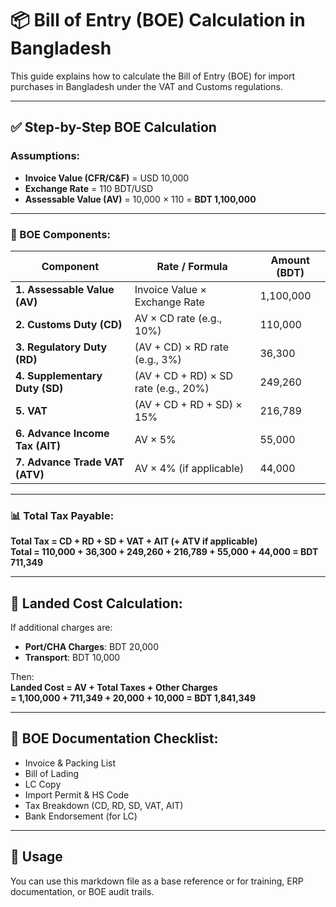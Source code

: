 
# 📦 Bill of Entry (BOE) Calculation in Bangladesh

This guide explains how to calculate the Bill of Entry (BOE) for import purchases in Bangladesh under the VAT and Customs regulations.

---

## ✅ Step-by-Step BOE Calculation

### Assumptions:
- **Invoice Value (CFR/C&F)** = USD 10,000  
- **Exchange Rate** = 110 BDT/USD  
- **Assessable Value (AV)** = 10,000 × 110 = **BDT 1,100,000**

---

### 🧮 BOE Components:

| Component                        | Rate / Formula                             | Amount (BDT)              |
|----------------------------------|--------------------------------------------|---------------------------|
| **1. Assessable Value (AV)**     | Invoice Value × Exchange Rate              | 1,100,000                 |
| **2. Customs Duty (CD)**         | AV × CD rate (e.g., 10%)                   | 110,000                   |
| **3. Regulatory Duty (RD)**      | (AV + CD) × RD rate (e.g., 3%)             | 36,300                    |
| **4. Supplementary Duty (SD)**   | (AV + CD + RD) × SD rate (e.g., 20%)       | 249,260                   |
| **5. VAT**                       | (AV + CD + RD + SD) × 15%                  | 216,789                   |
| **6. Advance Income Tax (AIT)**  | AV × 5%                                    | 55,000                    |
| **7. Advance Trade VAT (ATV)**   | AV × 4% (if applicable)                    | 44,000                    |

---

### 📊 Total Tax Payable:
**Total Tax = CD + RD + SD + VAT + AIT (+ ATV if applicable)**  
**Total = 110,000 + 36,300 + 249,260 + 216,789 + 55,000 + 44,000 = BDT 711,349**

---

## 🧾 Landed Cost Calculation:

If additional charges are:
- **Port/CHA Charges**: BDT 20,000  
- **Transport**: BDT 10,000  

Then:  
**Landed Cost = AV + Total Taxes + Other Charges**  
**= 1,100,000 + 711,349 + 20,000 + 10,000 = BDT 1,841,349**

---

## 📑 BOE Documentation Checklist:
- Invoice & Packing List  
- Bill of Lading  
- LC Copy  
- Import Permit & HS Code  
- Tax Breakdown (CD, RD, SD, VAT, AIT)  
- Bank Endorsement (for LC)

---

## 📂 Usage

You can use this markdown file as a base reference or for training, ERP documentation, or BOE audit trails.

